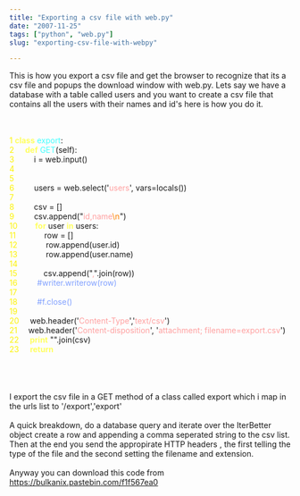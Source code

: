 ```yaml
---
title: "Exporting a csv file with web.py"
date: "2007-11-25"
tags: ["python", "web.py"]
slug: "exporting-csv-file-with-webpy"

---
```


This is how you export a csv file and get the browser to recognize that its a csv file and popups the download window with web.py.  Lets say we have a database with a table called users and you want to create a csv file that contains all the users with their names and id's here is how you do it.<br /><br /><div><br /><span style="color: rgb(252, 243, 5);"> 1 </span><span style="color: rgb(255, 255, 96);"><b>class</b></span> <span style="color: rgb(64, 255, 255);">export</span>:<br /><span style="color: rgb(252, 243, 5);"> 2     </span>    <span style="color: rgb(255, 255, 96);">&nbsp;&nbsp;&nbsp;&nbsp;<b>def</b></span> <span style="color: rgb(64, 255, 255);">GET</span>(self):<br /><span style="color: rgb(252, 243, 5);"> 3 </span>&nbsp;&nbsp;&nbsp;&nbsp;&nbsp;&nbsp;&nbsp;&nbsp;i = web.input()<br /><span style="color: rgb(252, 243, 5);"> 4 </span><br /><span style="color: rgb(252, 243, 5);"> 5 </span><br /><span style="color: rgb(252, 243, 5);"> 6 </span>&nbsp;&nbsp;&nbsp;&nbsp;&nbsp;&nbsp;&nbsp;&nbsp;users = web.select('<span style="color: rgb(255, 160, 160);">users</span>', vars=locals())<br /><span style="color: rgb(252, 243, 5);"> 7 </span><br /><span style="color: rgb(252, 243, 5);"> 8           </span>&nbsp;&nbsp;&nbsp;&nbsp;&nbsp;&nbsp;&nbsp;&nbsp;csv = []<br /><span style="color: rgb(252, 243, 5);"> 9 </span>&nbsp;&nbsp;&nbsp;&nbsp;&nbsp;&nbsp;&nbsp;&nbsp;csv.append("<span style="color: rgb(255, 160, 160);">id,name</span><span style="color: rgb(252, 128, 0);">\n</span>")<br /><span style="color: rgb(252, 243, 5);">10 </span>        <span style="color: rgb(255, 255, 96);">&nbsp;&nbsp;&nbsp;&nbsp;&nbsp;&nbsp;&nbsp;<b>for</b></span> user <span style="color: rgb(255, 255, 96);"><b>in</b></span> users:<br /><span style="color: rgb(252, 243, 5);">11 </span>&nbsp;&nbsp;&nbsp;&nbsp;&nbsp;&nbsp;&nbsp;&nbsp;&nbsp;&nbsp;&nbsp;&nbsp;row = []<br /><span style="color: rgb(252, 243, 5);">12 </span>&nbsp;&nbsp;&nbsp;&nbsp;&nbsp;&nbsp;&nbsp;&nbsp;&nbsp;&nbsp;&nbsp;&nbsp;row.append(user.id)<br /><span style="color: rgb(252, 243, 5);">13 </span>&nbsp;&nbsp;&nbsp;&nbsp;&nbsp;&nbsp;&nbsp;&nbsp;&nbsp;&nbsp;&nbsp;&nbsp;row.append(user.name)<br /><span style="color: rgb(252, 243, 5);">14 </span><br /><span style="color: rgb(252, 243, 5);">15 </span>&nbsp;&nbsp;&nbsp;&nbsp;&nbsp;&nbsp;&nbsp;&nbsp;&nbsp;&nbsp;&nbsp;csv.append("<span style="color: rgb(255, 160, 160);">,</span>".join(row))<br /><span style="color: rgb(252, 243, 5);">16 </span>&nbsp;&nbsp;&nbsp;&nbsp;&nbsp;&nbsp;&nbsp;&nbsp;<span style="color: rgb(128, 160, 255);">#writer.writerow(row)</span><br /><span style="color: rgb(252, 243, 5);">17 </span>     <br /><span style="color: rgb(252, 243, 5);">18 </span>&nbsp;&nbsp;&nbsp;&nbsp;&nbsp;&nbsp;&nbsp;&nbsp;<span style="color: rgb(128, 160, 255);">#f.close()</span><br /><span style="color: rgb(252, 243, 5);">19 </span><br /><span style="color: rgb(252, 243, 5);">20 </span>&nbsp;&nbsp;&nbsp;&nbsp;web.header('<span style="color: rgb(255, 160, 160);">Content-Type</span>','<span style="color: rgb(255, 160, 160);">text/csv</span>')<br /><span style="color: rgb(252, 243, 5);">21 </span>&nbsp;&nbsp;&nbsp;&nbsp;web.header('<span style="color: rgb(255, 160, 160);">Content-disposition</span>', '<span style="color: rgb(255, 160,160);">attachment; filename=export.csv</span>')<br /><span style="color: rgb(252, 243, 5);">22 </span>        <span style="color: rgb(255, 255, 96);">&nbsp;&nbsp;&nbsp;&nbsp;<b>print</b></span> "".join(csv)<br /><span style="color: rgb(252, 243, 5);">23 </span>        <span style="color: rgb(255, 255, 96);">&nbsp;&nbsp;&nbsp;&nbsp;<b>return</b></span><br /><br /></div><br /><br /><br />I export the csv file  in a GET method of a class called export which i map in the urls list to '/export','export'<br /><br />A quick breakdown, do a database query and iterate over the IterBetter object create a row and appending a comma seperated string to the csv list. Then at the end you send the appropirate HTTP headers , the first telling the type of the file and the second setting the filename and extension.<br /><br />Anyway you can download this code from <a href="https://bulkanix.pastebin.com/f1f567ea0">https://bulkanix.pastebin.com/f1f567ea0</a>
